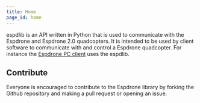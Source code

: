```yaml
---
title: Home
page_id: home 
---
```


espdlib is an API written in Python that is used to communicate with the Espdrone
and Espdrone 2.0 quadcopters. It is intended to be used by client software to
communicate with and control a Espdrone quadcopter. For instance the [Espdrone PC client](https://github.com/bitcraze/espdrone-clients-python)  uses the espdlib.

## Contribute

Everyone is encouraged to contribute to the Espdrone library by forking the Github repository and making a pull request or opening an issue.
